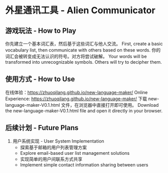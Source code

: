 # 外星通讯工具 - Alien Communicator

## 游戏玩法 - How to Play
你先建立一个基本词汇表，然后基于这些词汇与他人交流。
First, create a basic vocabulary list, then communicate with others based on these words.
你的词汇会被转变成无法认识的符号。对方将尝试破解。
Your words will be transformed into unrecognizable symbols. Others will try to decipher them.

## 使用方式 - How to Use
在线体验：<a href="https://zhuoqilang.github.io/new-language-maker/" target="_blank">https://zhuoqilang.github.io/new-language-maker/</a>
Online Experience: <a href="https://zhuoqilang.github.io/new-language-maker/" target="_blank">https://zhuoqilang.github.io/new-language-maker/</a>
下载 new-language-maker-V0.1.html 文件，在浏览器中直接打开即可使用。
Download the new-language-maker-V0.1.html file and open it directly in your browser.

## 后续计划 - Future Plans
1. 用户系统实现 - User System Implementation
   - 探索基于邮箱的用户列表管理方案
   - Explore email-based user list management solutions
   - 实现简单的用户间联系方式共享
   - Implement simple contact information sharing between users
